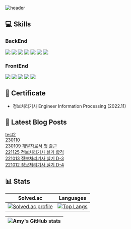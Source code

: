 
![header](https://capsule-render.vercel.app/api?type=waving&color=auto&height=200&section=header&text=Amy%20Lim&fontSize=90&animation=twinkling)

## :computer: Skills
### BackEnd
<img src="https://img.shields.io/badge/Java-007396?style=for-the-badge&logo=Java&logoColor=white"> <img src="https://img.shields.io/badge/Spring-6DB33F?style=for-the-badge&logo=Spring&logoColor=white"> <img src="https://img.shields.io/badge/Spring Boot-6DB33F?style=for-the-badge&logo=SpringBoot&logoColor=white"> <img src="https://img.shields.io/badge/JPA-59666C?style=for-the-badge&logo=Hibernate&logoColor=white"> <img src="https://img.shields.io/badge/Gradle-02303A?style=for-the-badge&logo=Gradle&logoColor=white"> <img src="https://img.shields.io/badge/Apache Maven-C71A36?style=for-the-badge&logo=Apache Maven&logoColor=white"> <img src="https://img.shields.io/badge/Oracle-F80000?style=for-the-badge&logo=Oracle&logoColor=white"> 
### FrontEnd
<img src="https://img.shields.io/badge/javascript-F7DF1E?style=for-the-badge&logo=javascript&logoColor=black"> <img src="https://img.shields.io/badge/html-E34F26?style=for-the-badge&logo=html5&logoColor=white"> <img src="https://img.shields.io/badge/css-1572B6?style=for-the-badge&logo=css3&logoColor=white"> <img src="https://img.shields.io/badge/bootstrap-7952B3?style=for-the-badge&logo=bootstrap&logoColor=white"> <img src="https://img.shields.io/badge/Thymeleaf-005F0F?style=for-the-badge&logo=Thymeleaf&logoColor=white">

## :medal_sports: Certificate
- 정보처리기사 Engineer Information Processing (2022.11)

## :page_facing_up: Latest Blog Posts 
[test2](https://amylim.tistory.com/97) <br/>
[230110](https://amylim.tistory.com/91) <br/>
[230109 개발자로서 첫 출근](https://amylim.tistory.com/90) <br/>
[221125 정보처리기사 실기 합격](https://amylim.tistory.com/89) <br/>
[221013 정보처리기사 실기 D-3](https://amylim.tistory.com/88) <br/>
[221012 정보처리기사 실기 D-4](https://amylim.tistory.com/87) <br/>

## :bar_chart: Stats
<div align="center">
  
|                                                       Solved.ac                                                        |                                                             Languages                                                              |
| :--------------------------------------------------------------------------------------------------------------------: | :--------------------------------------------------------------------------------------------------------------------------------: |
| [![Solved.ac profile](http://mazassumnida.wtf/api/v2/generate_badge?boj=amylim32897)](https://solved.ac/amylim32897) | [![Top Langs](https://github-readme-stats.vercel.app/api/top-langs/?username=amylim328&layout=compact&theme=dark)](https://github.com/anuraghazra/github-readme-stats)

| ![Amy's GitHub stats](https://github-readme-stats.vercel.app/api?username=amylim328&show_icons=true&theme=dark) |
| :-----------------------------------------------------------------------------------------------------------------------: |
  
</div> 
